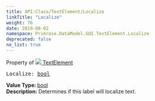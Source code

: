 ```yaml
---
title: API:Class/TextElement/Localize
linkTitle: "Localize"
weight: 76
date: 2019-08-02
namespace: Primrose.DataModel.GUI.TextElement.Localize
deprecated: false
no_list: true
---
```

Property of <a href="/docs/api-reference/Class/TextElement"><img src="/icons/silk/default.png"/>&nbsp;TextElement</a>
<pre class="method-declaration">
Localize: <a class="type" href="/docs/api-reference/System/Primitives#boolean">bool</a></pre>
<b>Value Type: </b>
<a class="type" href="/docs/api-reference/System/Primitives#boolean">bool</a>
<br/>
<b>Description: </b>
Determines if this label will localize text.

